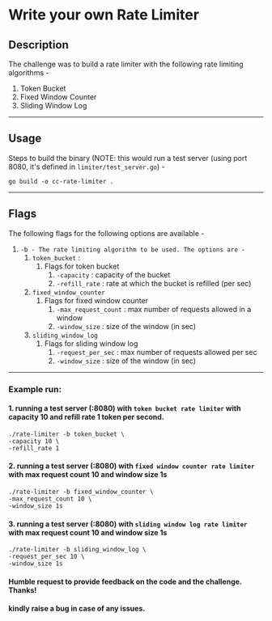 # Write your own Rate Limiter

## Description
The challenge was to build a rate limiter with the following rate limiting algorithms -
1. Token Bucket
2. Fixed Window Counter
3. Sliding Window Log

---
## Usage
Steps to build the binary (NOTE: this would run a test server (using port 8080, it's defined in `limiter/test_server.go`) -
```
go build -o cc-rate-limiter .
``` 

---
## Flags
The following flags for the following options are available -
1. `-b - The rate limiting algorithm to be used. The options are -`
    1. `token_bucket` :
       1. Flags for token bucket
           1. `-capacity` : capacity of the bucket
           2. `-refill_rate` : rate at which the bucket is refilled (per sec)
    2. `fixed_window_counter`
       1. Flags for fixed window counter
           1. `-max_request_count` : max number of requests allowed in a window
           2. `-window_size` : size of the window (in sec)
    3. `sliding_window_log`
       1. Flags for sliding window log
           1. `-request_per_sec` : max number of requests allowed per sec
           2. `-window_size` : size of the window (in sec)
---
### Example run:

#### 1. running a test server (:8080) with `token bucket rate limiter` with capacity 10 and refill rate 1 token per second.
```
./rate-limiter -b token_bucket \
-capacity 10 \
-refill_rate 1
```

#### 2. running a test server (:8080) with `fixed window counter rate limiter` with max request count 10 and window size 1s
```
./rate-limiter -b fixed_window_counter \
-max_request_count 10 \
-window_size 1s
```

#### 3. running a test server (:8080) with `sliding window log rate limiter` with max request count 10 and window size 1s
```
./rate-limiter -b sliding_window_log \
-request_per_sec 10 \
-window_size 1s
```


#### Humble request to provide feedback on the code and the challenge. Thanks!
#### kindly raise a bug in case of any issues.